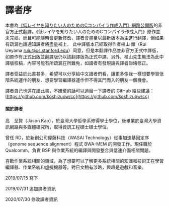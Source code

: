# 譯者序

本書為[《低レイヤを知りたい人のためのCコンパイラ作成入門》網路公開版](https://www.sigbus.info/compilerbook)的非官方正式翻譯。《低レイヤを知りたい人のためのCコンパイラ作成入門》原作並未完稿，而且可能隨時會更新修改，譯者會盡量以最新版本為主進行翻譯，但如果有疏漏也請通知譯者將盡量補上。 此中譯版本已經取得作者植山 類（Rui Ueyama [ruiu@cs.stanford.edu](mailto:ruiu@cs.stanford.edu)）同意，但是本翻譯作品並非官方正式中譯版，如原作有正式出版並翻譯版仍以該翻譯版為正式中譯。另外，植山先生無法為此中譯版校稿，內容可能有所疏漏在所難免，如讀者有發現請與譯者聯絡修正。

譯者受益於此書甚多，希望可以分享給中文讀者們看，讓更多像我一樣想要學習低階系統運作的朋友、想要學習編譯器運作但不得其門而入的朋友一個機會。 

譯者自己也還在讀此書，不嫌棄的話可以過目一下譯者的 GitHub 給些建議：[https://github.com/koshizuow/cc](https://github.com/koshizuow/cc)

#### 關於譯者

高　至賢（Jason Kao），於臺灣大學哲學系修得學士學位，後畢業於臺灣大學資訊網路與多媒體研究所，取得資訊工程碩士碩士學位。

曾任 RD，於新創公司偉薩科技（WASAI Technology）從事加速基因定序（genome sequence alignment）程式 BWA-MEM 的開發工作。現任職於 Qualcomm，負責 BSP 與作業系統的編譯與開發整合與低速介面相關問題。

喜歡作業系統相關的領域，為了想要可以了解更多系統相關的知識和技術正在學習編譯器、作業系統和虛擬機器等。對日文稍有涉略，興趣是遊戲和音樂。

2019/07/15 寫下

2019/07/31 追加譯者資訊

2020/07/30 修改譯者資訊
